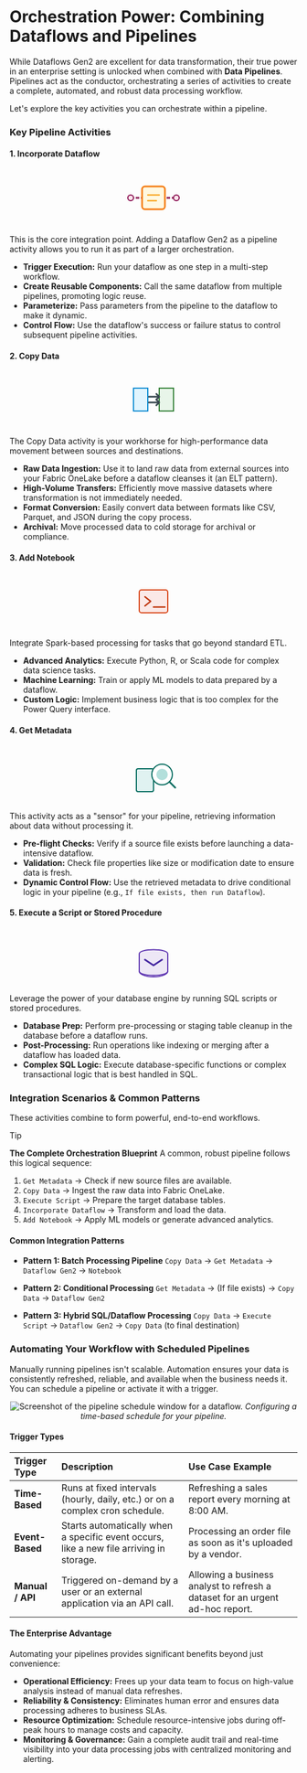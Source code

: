 # Orchestration Power: Combining Dataflows and Pipelines

While Dataflows Gen2 are excellent for data transformation, their true power in an enterprise setting is unlocked when combined with **Data Pipelines**. Pipelines act as the conductor, orchestrating a series of activities to create a complete, automated, and robust data processing workflow.

Let's explore the key activities you can orchestrate within a pipeline.

### Key Pipeline Activities

#### 1. Incorporate Dataflow

<div align="center">
<svg width="100" height="100" viewBox="0 0 100 100" fill="none" xmlns="http://www.w3.org/2000/svg">
<path d="M10 50 H 90" stroke="#880E4F" stroke-width="3" stroke-dasharray="6 3"/>
<rect x="30" y="30" width="40" height="40" rx="5" fill="#FFF8E1" stroke="#F57F17" stroke-width="3"/>
<path d="M40 45 L 60 45 M40 55 L 55 55" stroke="#F9A825" stroke-width="2.5" stroke-linecap="round"/>
<circle cx="10" cy="50" r="5" fill="#FCE4EC" stroke="#880E4F" stroke-width="2"/>
<circle cx="90" cy="50" r="5" fill="#FCE4EC" stroke="#880E4F" stroke-width="2"/>
</svg>
</div>

This is the core integration point. Adding a Dataflow Gen2 as a pipeline activity allows you to run it as part of a larger orchestration.

-   **Trigger Execution:** Run your dataflow as one step in a multi-step workflow.
-   **Create Reusable Components:** Call the same dataflow from multiple pipelines, promoting logic reuse.
-   **Parameterize:** Pass parameters from the pipeline to the dataflow to make it dynamic.
-   **Control Flow:** Use the dataflow's success or failure status to control subsequent pipeline activities.

#### 2. Copy Data

<div align="center">
<svg width="100" height="100" viewBox="0 0 100 100" fill="none" xmlns="http://www.w3.org/2000/svg">
<path d="M15 30 L 15 70 L 40 70 L 40 30 Z" fill="#E1F5FE" stroke="#0288D1" stroke-width="2"/>
<path d="M60 30 L 60 70 L 85 70 L 85 30 Z" fill="#E8F5E9" stroke="#2E7D32" stroke-width="2"/>
<path d="M42 45 L 58 45" stroke="#37474F" stroke-width="3" stroke-linecap="round"/>
<path d="M55 40 L 60 45 L 55 50" fill="none" stroke="#37474F" stroke-width="3" stroke-linecap="round" stroke-linejoin="round"/>
<path d="M42 55 L 58 55" stroke="#37474F" stroke-width="3" stroke-linecap="round"/>
<path d="M55 50 L 60 55 L 55 60" fill="none" stroke="#37474F" stroke-width="3" stroke-linecap="round" stroke-linejoin="round"/>
</svg>
</div>

The Copy Data activity is your workhorse for high-performance data movement between sources and destinations.

-   **Raw Data Ingestion:** Use it to land raw data from external sources into your Fabric OneLake before a dataflow cleanses it (an ELT pattern).
-   **High-Volume Transfers:** Efficiently move massive datasets where transformation is not immediately needed.
-   **Format Conversion:** Easily convert data between formats like CSV, Parquet, and JSON during the copy process.
-   **Archival:** Move processed data to cold storage for archival or compliance.

#### 3. Add Notebook

<div align="center">
<svg width="100" height="100" viewBox="0 0 100 100" fill="none" xmlns="http://www.w3.org/2000/svg">
<rect x="25" y="30" width="50" height="40" rx="4" fill="#FBE9E7" stroke="#D84315" stroke-width="2"/>
<path d="M35 42 L 45 50 L 35 58" stroke="#BF360C" stroke-width="2.5" stroke-linecap="round" stroke-linejoin="round"/>
<path d="M50 60 H 70" stroke="#BF360C" stroke-width="2.5" stroke-linecap="round"/>
</svg>
</div>

Integrate Spark-based processing for tasks that go beyond standard ETL.

-   **Advanced Analytics:** Execute Python, R, or Scala code for complex data science tasks.
-   **Machine Learning:** Train or apply ML models to data prepared by a dataflow.
-   **Custom Logic:** Implement business logic that is too complex for the Power Query interface.

#### 4. Get Metadata

<div align="center">
<svg width="100" height="100" viewBox="0 0 100 100" fill="none" xmlns="http://www.w3.org/2000/svg">
<rect x="20" y="40" width="30" height="40" rx="3" fill="#E0F2F1" stroke="#00695C" stroke-width="2"/>
<circle cx="65" cy="50" r="18" fill="#FFF" stroke="#00695C" stroke-width="2"/>
<circle cx="65" cy="50" r="10" fill="#B2DFDB"/>
<path d="M78 63 L 88 73" stroke="#00695C" stroke-width="3" stroke-linecap="round"/>
</svg>
</div>

This activity acts as a "sensor" for your pipeline, retrieving information about data without processing it.

-   **Pre-flight Checks:** Verify if a source file exists before launching a data-intensive dataflow.
-   **Validation:** Check file properties like size or modification date to ensure data is fresh.
-   **Dynamic Control Flow:** Use the retrieved metadata to drive conditional logic in your pipeline (e.g., `If file exists, then run Dataflow`).

#### 5. Execute a Script or Stored Procedure

<div align="center">
<svg width="100" height="100" viewBox="0 0 100 100" fill="none" xmlns="http://www.w3.org/2000/svg">
<ellipse cx="50" cy="75" rx="25" ry="10" fill="#EDE7F6" stroke="#5E35B1" stroke-width="2"/>
<path d="M25 45 C 25 35, 75 35, 75 45 V 75 C 75 85, 25 85, 25 75 Z" fill="#EDE7F6" stroke="#5E35B1" stroke-width="2"/>
<path d="M35 55 L 50 65 L 65 55" fill="none" stroke="#4527A0" stroke-width="3" stroke-linecap="round" stroke-linejoin="round"/>
</svg>
</div>

Leverage the power of your database engine by running SQL scripts or stored procedures.

-   **Database Prep:** Perform pre-processing or staging table cleanup in the database before a dataflow runs.
-   **Post-Processing:** Run operations like indexing or merging after a dataflow has loaded data.
-   **Complex SQL Logic:** Execute database-specific functions or complex transactional logic that is best handled in SQL.

### Integration Scenarios & Common Patterns

These activities combine to form powerful, end-to-end workflows.

> [!TIP]
> **The Complete Orchestration Blueprint**
> A common, robust pipeline follows this logical sequence:
> 1.  `Get Metadata` → Check if new source files are available.
> 2.  `Copy Data` → Ingest the raw data into Fabric OneLake.
> 3.  `Execute Script` → Prepare the target database tables.
> 4.  `Incorporate Dataflow` → Transform and load the data.
> 5.  `Add Notebook` → Apply ML models or generate advanced analytics.

#### Common Integration Patterns

-   **Pattern 1: Batch Processing Pipeline**
    `Copy Data` → `Get Metadata` → `Dataflow Gen2` → `Notebook`

-   **Pattern 2: Conditional Processing**
    `Get Metadata` → (If file exists) → `Copy Data` → `Dataflow Gen2`

-   **Pattern 3: Hybrid SQL/Dataflow Processing**
    `Copy Data` → `Execute Script` → `Dataflow Gen2` → `Copy Data` (to final destination)

### Automating Your Workflow with Scheduled Pipelines

Manually running pipelines isn't scalable. Automation ensures your data is consistently refreshed, reliable, and available when the business needs it. You can schedule a pipeline or activate it with a trigger.

<div align="center">

![Screenshot of the pipeline schedule window for a dataflow.](https://learn.microsoft.com/en-us/training/wwl/use-dataflow-gen-2-fabric/media/dataflow-schedule-pipeline.png)
*Configuring a time-based schedule for your pipeline.*
</div>

#### Trigger Types

| Trigger Type | Description | Use Case Example |
| :--- | :--- | :--- |
| **Time-Based** | Runs at fixed intervals (hourly, daily, etc.) or on a complex cron schedule. | Refreshing a sales report every morning at 8:00 AM. |
| **Event-Based**| Starts automatically when a specific event occurs, like a new file arriving in storage. | Processing an order file as soon as it's uploaded by a vendor. |
| **Manual / API** | Triggered on-demand by a user or an external application via an API call. | Allowing a business analyst to refresh a dataset for an urgent ad-hoc report. |

#### The Enterprise Advantage

Automating your pipelines provides significant benefits beyond just convenience:

-   **Operational Efficiency:** Frees up your data team to focus on high-value analysis instead of manual data refreshes.
-   **Reliability & Consistency:** Eliminates human error and ensures data processing adheres to business SLAs.
-   **Resource Optimization:** Schedule resource-intensive jobs during off-peak hours to manage costs and capacity.
-   **Monitoring & Governance:** Gain a complete audit trail and real-time visibility into your data processing jobs with centralized monitoring and alerting.

